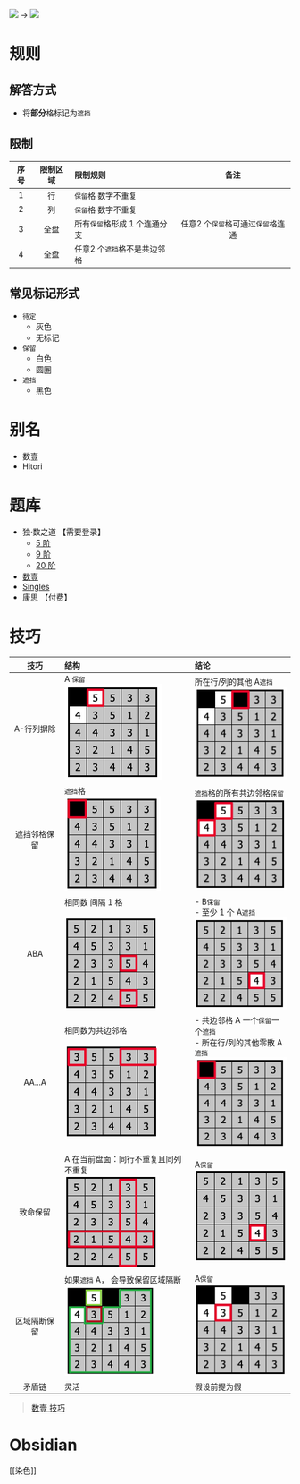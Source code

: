 ![](https://www.conceptispuzzles.com/zh/picture/11/1368.gif) ->
![](https://www.conceptispuzzles.com/zh/picture/11/1369.gif)

# 规则

## 解答方式

- 将**部分**格标记为`遮挡`

## 限制

| 序号  | 限制区域 | 限制规则              |          备注          |
|:---:|:----:|:------------------|:--------------------:|
|  1  |  行   | `保留`格 数字不重复       |                      |
|  2  |  列   | `保留`格 数字不重复       |                      |
|  3  |  全盘  | 所有`保留`格形成 1 个连通分支 | 任意2 个`保留`格可通过`保留`格连通 |
|  4  |  全盘  | 任意2 个`遮挡`格不是共边邻格  |                      |

## 常见标记形式
- `待定`
  - 灰色
  - 无标记
- `保留`
  - 白色
  - 圆圈
- `遮挡`
  - 黑色

# 别名

- 数壹
- Hitori

# 题库
- 独·数之道 【需要登录】
  - [5 阶](http://www.sudokufans.org.cn/lx/loos.index.php?w=5)
  - [9 阶](http://www.sudokufans.org.cn/lx/loos.index.php?w=9)
  - [20 阶](http://www.sudokufans.org.cn/lx/loos.index.php?w=20)
- [数壹](https://cn.puzzle-hitori.com/)
- [Singles](https://www.chiark.greenend.org.uk/~sgtatham/puzzles/js/singles.html)
- [康思](https://www.conceptispuzzles.com/zh/index.aspx?uri=puzzle/hitori) 【付费】

# 技巧
|   技巧   | 结构                                  | 结论                                                            |
|:------:|:------------------------------------|:--------------------------------------------------------------|
| A-行列摒除 | A `保留`<br/>![A-行列摒除结构]              | 所在行/列的其他 A`遮挡`<br/>![A-行列摒除结论]                                |
| 遮挡邻格保留 | `遮挡`格<br/>![遮挡邻格保留结构]               | `遮挡`格的所有共边邻格`保留`<br/>![遮挡邻格保留结论]                              |
|  ABA   | 相同数 间隔 1 格<br/><br/>![ABA-结构]       | - B`保留`<br/>- 至少 1 个 A`遮挡`<br/>![ABA-结论]                      |
| AA...A | 相同数为共边邻格<br/><br/>![AA...A-结构]      | - 共边邻格 A 一个`保留`一个`遮挡`<br/>- 所在行/列的其他零散 A`遮挡`<br/>![AA...A-结论] |
|  致命保留  | A 在当前盘面：同行不重复且同列不重复<br/>![A-致命保留结构] | A`保留`<br/>![A-致命保留结论]                                         |
| 区域隔断保留 | 如果`遮挡` A， 会导致保留区域隔断<br/>![区域隔断保留结构] | A`保留`<br/>![区域隔断保留结论]                                         |
|  矛盾链   | 灵活                                  | 假设前提为假                                                        |

> [数壹 技巧](https://www.conceptispuzzles.com/zh/index.aspx?uri=puzzle/hitori/techniques)

[ABA-结构]: ../../../images/数壹/ABA-结构.png
[ABA-结论]: ../../../images/数壹/ABA-结论.png
[AA...A-结构]: ../../../images/数壹/AA...A-结构.png
[AA...A-结论]: ../../../images/数壹/AA...A-结论.png
[A-行列摒除结构]: ../../../images/数壹/A-行列摒除结构.png
[A-行列摒除结论]: ../../../images/数壹/A-行列摒除结论.png
[遮挡邻格保留结构]: ../../../images/数壹/AA...A-结论.png
[遮挡邻格保留结论]: ../../../images/数壹/遮挡邻格保留结论.png
[A-致命保留结构]: ../../../images/数壹/A-致命保留结构.png
[A-致命保留结论]: ../../../images/数壹/A-致命保留结论.png
[区域隔断保留结构]: ../../../images/数壹/区域隔断保留结构.png
[区域隔断保留结论]: ../../../images/数壹/区域隔断保留结论.png

# Obsidian

[[染色]]